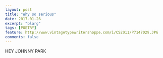 ```yaml
---
layout: post
title: "Why so serious"
date: 2017-01-26
excerpt: "blarg"
tags: [POETRY]
feature: http://www.vintagetypewritershoppe.com/i/CS2011/P7147029.JPG
comments: false
---
```

HEY JOHNNY PARK
